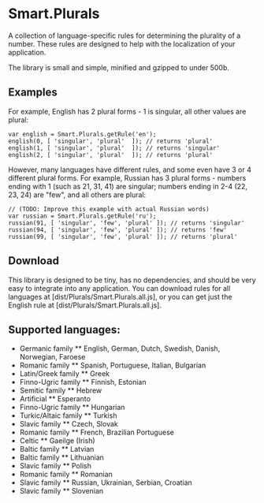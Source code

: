 # Smart.Plurals

A collection of language-specific rules for determining the plurality of a number.
These rules are designed to help with the localization of your application.

The library is small and simple, minified and gzipped to under 500b.

## Examples

For example, English has 2 plural forms - 1 is singular, all other values are plural:

    var english = Smart.Plurals.getRule('en');
    english(0, [ 'singular', 'plural'  ]); // returns 'plural'
    english(1, [ 'singular', 'plural'  ]); // returns 'singular'
    english(2, [ 'singular', 'plural'  ]); // returns 'plural'

However, many languages have different rules, and some even have 3 or 4 different plural forms.
For example, Russian has 3 plural forms - numbers ending with 1 (such as 21, 31, 41) are singular;
numbers ending in 2-4 (22, 23, 24) are "few", and all others are plural:

    // (TODO: Improve this example with actual Russian words)
    var russian = Smart.Plurals.getRule('ru');
    russian(91, [ 'singular', 'few', 'plural' ]); // returns 'singular'
    russian(94, [ 'singular', 'few', 'plural' ]); // returns 'few'
    russian(99, [ 'singular', 'few', 'plural' ]); // returns 'plural'

## Download

This library is designed to be tiny, has no dependencies, and should be very easy to integrate into any application.
You can download rules for all languages at [dist/Plurals/Smart.Plurals.all.js],
or you can get just the English rule at [dist/Plurals/Smart.Plurals.all.js].

## Supported languages:

* Germanic family
**  English, German, Dutch, Swedish, Danish, Norwegian, Faroese
* Romanic family
**  Spanish, Portuguese, Italian, Bulgarian
* Latin/Greek family
**  Greek
* Finno-Ugric family
**  Finnish, Estonian
* Semitic family
**  Hebrew
* Artificial
**  Esperanto
* Finno-Ugric family
**  Hungarian
* Turkic/Altaic family
**  Turkish
* Slavic family
**  Czech, Slovak
* Romanic family
**  French, Brazilian Portuguese
* Celtic
**  Gaeilge (Irish)
* Baltic family
**  Latvian
* Baltic family
**  Lithuanian
* Slavic family
**  Polish
* Romanic family
**  Romanian
* Slavic family
**  Russian, Ukrainian, Serbian, Croatian
* Slavic family
**  Slovenian
